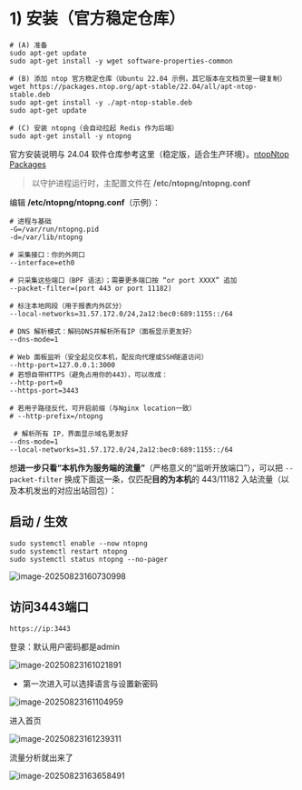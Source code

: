 # 1) 安装（官方稳定仓库）

```
# (A) 准备
sudo apt-get update
sudo apt-get install -y wget software-properties-common

# (B) 添加 ntop 官方稳定仓库（Ubuntu 22.04 示例，其它版本在文档页里一键复制）
wget https://packages.ntop.org/apt-stable/22.04/all/apt-ntop-stable.deb
sudo apt-get install -y ./apt-ntop-stable.deb
sudo apt-get update

# (C) 安装 ntopng（会自动拉起 Redis 作为后端）
sudo apt-get install -y ntopng
```

官方安装说明与 24.04 软件仓库参考这里（稳定版，适合生产环境）。[ntop](https://www.ntop.org/support/documentation/software-installation/?utm_source=chatgpt.com)[Ntop Packages](https://packages.ntop.org/apt-stable/24.04/?utm_source=chatgpt.com)

> 以守护进程运行时，主配置文件在 **/etc/ntopng/ntopng.conf**

编辑 **/etc/ntopng/ntopng.conf**（示例）：

```
# 进程与基础
-G=/var/run/ntopng.pid
-d=/var/lib/ntopng

# 采集接口：你的外网口
--interface=eth0

# 只采集这些端口（BPF 语法）；需要更多端口按 “or port XXXX” 追加
--packet-filter=(port 443 or port 11182)

# 标注本地网段（用于报表内外区分）
--local-networks=31.57.172.0/24,2a12:bec0:689:1155::/64

# DNS 解析模式：解码DNS并解析所有IP（面板显示更友好）
--dns-mode=1

# Web 面板监听（安全起见仅本机，配反向代理或SSH隧道访问）
--http-port=127.0.0.1:3000
# 若想自带HTTPS（避免占用你的443），可以改成：
--http-port=0
--https-port=3443

# 若用子路径反代，可开启前缀（与Nginx location一致）
# --http-prefix=/ntopng

 # 解析所有 IP，界面显示域名更友好
--dns-mode=1
--local-networks=31.57.172.0/24,2a12:bec0:689:1155::/64

```

想**进一步只看“本机作为服务端的流量”**（严格意义的“监听开放端口”），可以把 `--packet-filter` 换成下面这一条，仅匹配**目的为本机**的 443/11182 入站流量（以及本机发出的对应出站回包）：

## 启动 / 生效

```
sudo systemctl enable --now ntopng
sudo systemctl restart ntopng
sudo systemctl status ntopng --no-pager
```

![image-20250823160730998](https://newbie-typora.oss-cn-shenzhen.aliyuncs.com/TyporaJPG/image-20250823160730998.png)



## 访问3443端口

```
https://ip:3443
```

登录：默认用户密码都是admin

![image-20250823161021891](https://newbie-typora.oss-cn-shenzhen.aliyuncs.com/TyporaJPG/image-20250823161021891.png)

- 第一次进入可以选择语言与设置新密码

![image-20250823161104959](https://newbie-typora.oss-cn-shenzhen.aliyuncs.com/TyporaJPG/image-20250823161104959.png)

进入首页

![image-20250823161239311](https://newbie-typora.oss-cn-shenzhen.aliyuncs.com/TyporaJPG/image-20250823161239311.png)



流量分析就出来了

![image-20250823163658491](https://newbie-typora.oss-cn-shenzhen.aliyuncs.com/TyporaJPG/image-20250823163658491.png)